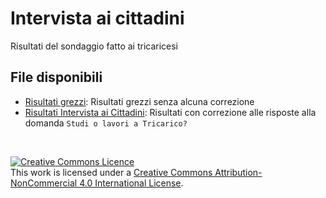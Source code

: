 # Intervista ai cittadini
Risultati del sondaggio fatto ai tricaricesi


## File disponibili
- [Risultati grezzi](Risultati_grezzi.csv): Risultati grezzi senza alcuna correzione
- [Risultati Intervista ai Cittadini](Risultati_Intervista_ai_Cittadini.csv): Risultati con correzione alle risposte alla domanda `Studi o lavori a Tricarico?`

<br>

<a rel="license" href="http://creativecommons.org/licenses/by-nc/4.0/"><img alt="Creative Commons Licence" style="border-width:0" src="https://i.creativecommons.org/l/by-nc/4.0/88x31.png" /></a><br />This work is licensed under a <a rel="license" href="http://creativecommons.org/licenses/by-nc/4.0/">Creative Commons Attribution-NonCommercial 4.0 International License</a>.
